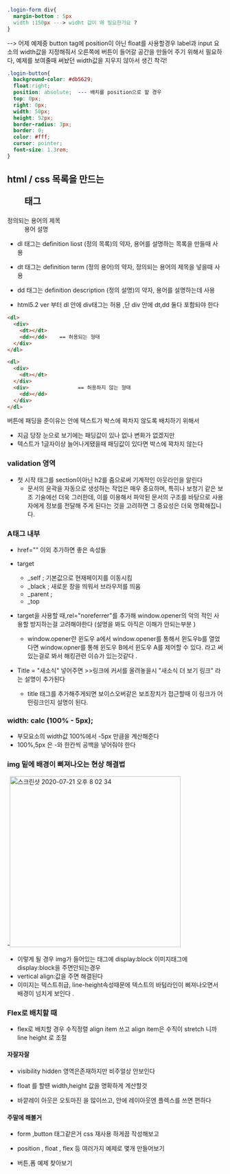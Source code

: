 ```css
.login-form div{
  margin-bottom : 5px 
  width :150px ---> widht 값이 왜 필요한가요 ?
}
```

--> 어제 예제중 button tag에 position이 아닌 float를 사용할경우 label과 input 요소의 width값을 지정해줘서 오른쪽에 버튼이 들어갈 공간을 만들어 주기 위해서 필요하다, 예제를 보여줄때 써놨던 width값을 지우지 않아서 생긴 착각!

```css
.login-button{
  background-color: #db5629;
  float:right;
  position: absolute;  --- 배치를 position으로 할 경우 
  top: 0px;
  right: 0px;
  width: 50px;
  height: 52px;
  border-radius: 3px;
  border: 0;
  color: #fff;
  cursor: pointer;
  font-size: 1.3rem;
}
```



## html / css 목록을 만드는 <dl><dt><dd> 태그

<dl> 
  <dt>정의되는 용어의 제목</dt>
  <dd>용어 설명</dd>
</dl>

- dl 태그는 definition liost (정의 목록)의 약자, 용어를 설명하는 목록을 만들때 사용
- dt 태그는 definition term (정의 용어)의 약자, 정의되는 용어의 제목을 넣을때 사용
- dd 태그는 definition description (정의 설명)의 약자, 용어를 설명하는데 사용

- html5.2 ver 부터 dl 안에 div태그는 허용 ,단 div 안에 dt,dd 둘다 포함되야 한다 

```html
<dl>
  <div>
    <dt></dt>
    <dd></dd>    == 허용되는 형태
  </div>
</dl>
```

```html
<dl>
  <div>
    <dt></dt>
  </div>
  <div>                == 허용하지 않는 형태
    <dd></dd>
  </div>
</dl>
```





버튼에 패딩을 준이유는 안에 텍스트가 박스에 꽉차지 않도록 배치하기 위해서

- 지금 당장 눈으로 보기에는 패딩값이 있나 없나 변화가 없겠지만 
- 텍스트가 1글자이상 늘어나게됐을때 패딩값이 있다면 박스에 꽉차지 않는다 



### validation 영역

- 첫 시작 태그를 section이아닌 h2를 줌으로써 기계적인 아웃라인을 알린다
  -  문서의 윤곽을 자동으로 생성하는 작업은 매우 중요하며, 특히나 보청기 같은 보조 기술에선 더욱 그러한데, 이를 이용해서 파악된 문서의 구조를 바탕으로 사용자에게 정보를 전달해 주게 된다는 것을 고려하면 그 중요성은 더욱 명확해집니다. 

### A태그 내부 

- href="" 이외 추가하면 좋은 속성들
- target 
  -  _self ;  기본값으로 현재페이지를 이동시킴 
  - _black ; 새로운 창을 띄워서 브라우저를 띄움
  - _parent ; 
  - _top
- target을 사용할 때,rel="noreferrer"를 추가해 window.opener의 악의 적인 사용할 방지하는걸 고려해야한다 (설명을 봐도 아직은 이해가 안되는부분 )
  - window.opener란 윈도우 a에서 window.opener를 통해서 윈도우b를 열었다면  window.opner를 통해 윈도우 B에서 윈도우 A를 제어할 수 있다. 라고 써있는걸로 봐서 해킹관련 이슈가 있는것같다 .

- Title = "새소식" 넣어주면 >>링크에 커서를 올려놓을시 "새소식 더 보기 링크" 라는 설명이 추가된다
  - title 태그를 추가해주게되면 보이스오버같은 보조장치가 접근할때 이 링크가 어떤링크인지 설명이 된다.

### width: calc (100% - 5px);

- 부모요소의 width값 100%에서 -5px 만큼을 계산해준다
- 100%,5px 은 -와 한칸씩 공백을 넣어줘야 한다 

### img 밑에 배경이 삐져나오는 현상 해결법

-<img width="398" alt="스크린샷 2020-07-21 오후 8 02 34" src="https://user-images.githubusercontent.com/68043654/88047853-3cda7b00-cb8d-11ea-9e9b-96945e27d970.png">

- 이렇게 될 경우 img가 들어있는 태그에 display:block 이미지태그에 display:block을 주면안되는경우
- vertical align:값을 주면 해결된다
- 이미지는 텍스트취급, line-height속성때문에 텍스트의 바텀라인이 삐져나오면서 배경이 넘치게 보인다 .

### Flex로 배치할 때

- flex로 배치할 경우 수직정렬 align item 쓰고 align item은 수직이 stretch 니까 line height 로 조절



#### 자잘자잘

- visibility hidden 영역은존재하지만 비주얼상 안보인다 

- float 를 할떈 width,height 값을 명확하게 계산할것

- 바깥레이 아웃은 오토마진 을 많이쓰고, 안에 레이아웃엔 플렉스를 쓰면 편하다



#### 주말에 해볼거

- form ,button 태그같은거 css 재사용 하게끔 작성해보고

- position , float , flex 등 여러가지 예제로 몇개 만들어보기

- 버튼,폼 예제 찾아보기 

